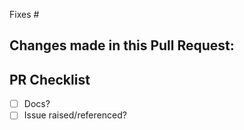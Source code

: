 <!-- What does this implement/fix? Explain your changes here. -->

Fixes #

Changes made in this Pull Request:
 - 

PR Checklist
------------
 - [ ] Docs?
 - [ ] Issue raised/referenced?
